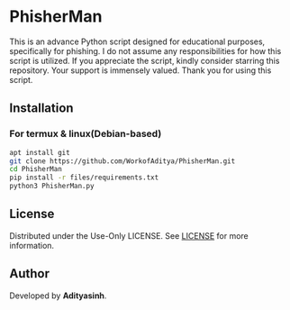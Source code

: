 # PhisherMan
This is an advance Python script designed for educational purposes, specifically for phishing.
I do not assume any responsibilities for how this script is utilized.
If you appreciate the script, kindly consider starring this repository.
Your support is immensely valued. Thank you for using this script.
## Installation 
### For termux & linux(Debian-based)
```bash
apt install git
git clone https://github.com/WorkofAditya/PhisherMan.git
cd PhisherMan
pip install -r files/requirements.txt
python3 PhisherMan.py 
```
## License
Distributed under the Use-Only LICENSE. See [LICENSE](https://github.com/WorkofAditya/PhisherMan/blob/main/LICENSE) for more information.

## Author
Developed by **Adityasinh**.
